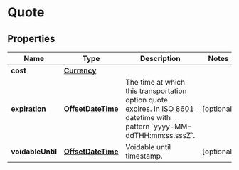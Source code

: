 
# Quote

## Properties
Name | Type | Description | Notes
------------ | ------------- | ------------- | -------------
**cost** | [**Currency**](Currency.md) |  | 
**expiration** | [**OffsetDateTime**](OffsetDateTime.md) | The time at which this transportation option quote expires. In [ISO 8601](https://developer-docs.amazon.com/sp-api/docs/iso-8601) datetime with pattern &#x60;yyyy-MM-ddTHH:mm:ss.sssZ&#x60;. |  [optional]
**voidableUntil** | [**OffsetDateTime**](OffsetDateTime.md) | Voidable until timestamp. |  [optional]



